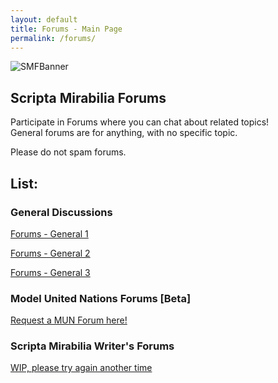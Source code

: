 ```yaml
---
layout: default
title: Forums - Main Page
permalink: /forums/
---
```


![SMFBanner](https://1d10t1c-stud10s.github.io/scripta-mirabilia/SMFBanner.svg)

## Scripta Mirabilia Forums

Participate in Forums where you can chat about related topics! \
General forums are for anything, with no specific topic.

Please do not spam forums.

## List:

### General Discussions

[Forums - General 1](https://scripta-mirabilia.github.io/main/forums/general1)

[Forums - General 2](https://scripta-mirabilia.github.io/main/forums/general2)

[Forums - General 3](https://scripta-mirabilia.github.io/main/forums/general3)

### Model United Nations Forums [Beta]

[Request a MUN Forum here!](https://scripta-mirabilia.github.io/main/request/)

### Scripta Mirabilia Writer's Forums

[WIP, please try again another time]()

